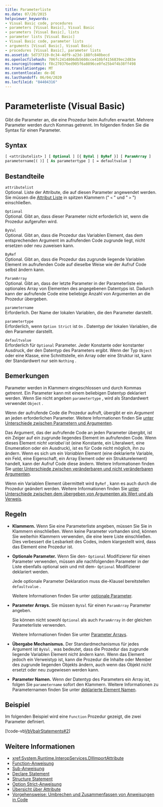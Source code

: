 ```yaml
---
title: Parameterliste
ms.date: 07/20/2015
helpviewer_keywords:
- Visual Basic code, procedures
- parameters [Visual Basic], Visual Basic
- parameters [Visual Basic], lists
- parameter lists [Visual Basic]
- Visual Basic code, parameter lists
- arguments [Visual Basic], Visual Basic
- procedures [Visual Basic], parameter lists
ms.assetid: 5d737319-0c34-4df9-a23d-188fc840becd
ms.openlocfilehash: 706fc2414806db5608cce410bf4156839ec2d83e
ms.sourcegitcommit: f8c270376ed905f6a8896ce0fe25b4f4b38ff498
ms.translationtype: MT
ms.contentlocale: de-DE
ms.lasthandoff: 06/04/2020
ms.locfileid: "84404316"
---
```

# <a name="parameter-list-visual-basic"></a>Parameterliste (Visual Basic)

Gibt die Parameter an, die eine Prozedur beim Aufrufen erwartet. Mehrere Parameter werden durch Kommas getrennt. Im folgenden finden Sie die Syntax für einen Parameter.

## <a name="syntax"></a>Syntax

```vb
[ <attributelist> ] [ Optional ] [{ ByVal | ByRef }] [ ParamArray ]
parametername[( )] [ As parametertype ] [ = defaultvalue ]
```

## <a name="parts"></a>Bestandteile

`attributelist`  
Optional. Liste der Attribute, die auf diesen Parameter angewendet werden. Sie müssen die [Attribut Liste](attribute-list.md) in spitzen Klammern (" `<` " und " `>` ") einschließen.

`Optional`  
Optional. Gibt an, dass dieser Parameter nicht erforderlich ist, wenn die Prozedur aufgerufen wird.

`ByVal`  
Optional. Gibt an, dass die Prozedur das Variablen Element, das dem entsprechenden Argument im aufrufenden Code zugrunde liegt, nicht ersetzen oder neu zuweisen kann.

`ByRef`  
Optional. Gibt an, dass die Prozedur das zugrunde liegende Variablen Element im aufrufenden Code auf dieselbe Weise wie der Aufruf Code selbst ändern kann.

`ParamArray`  
Optional. Gibt an, dass der letzte Parameter in der Parameterliste ein optionales Array von Elementen des angegebenen Datentyps ist. Dadurch kann der aufrufende Code eine beliebige Anzahl von Argumenten an die Prozedur übergeben.

`parametername`  
Erforderlich. Der Name der lokalen Variablen, die den Parameter darstellt.

`parametertype`  
Erforderlich, wenn `Option Strict` ist `On` . Datentyp der lokalen Variablen, die den Parameter darstellt.

`defaultvalue`  
Erforderlich für `Optional` Parameter. Jeder Konstante oder konstanter Ausdruck, der den Datentyp des Parameters ergibt. Wenn der Typ `Object` oder eine Klasse, eine Schnittstelle, ein Array oder eine Struktur ist, kann der Standardwert nur sein `Nothing` .

## <a name="remarks"></a>Bemerkungen

Parameter werden in Klammern eingeschlossen und durch Kommas getrennt. Ein Parameter kann mit einem beliebigen Datentyp deklariert werden. Wenn Sie nicht angeben `parametertype` , wird als Standardwert verwendet `Object` .

Wenn der aufrufende Code die Prozedur aufruft, übergibt er ein *Argument* an jeden erforderlichen Parameter. Weitere Informationen finden Sie [unter Unterschiede zwischen Parametern und Argumenten](../../programming-guide/language-features/procedures/differences-between-parameters-and-arguments.md).

Das Argument, das der aufrufende Code an jeden Parameter übergibt, ist ein Zeiger auf ein zugrunde liegendes Element im aufrufenden Code. Wenn dieses Element *nicht variabel* ist (eine Konstante, ein Literalwert, eine Enumeration oder ein Ausdruck), ist es für Code nicht möglich, ihn zu ändern. Wenn es sich um ein *Variablen* Element (eine deklarierte Variable, ein Feld, eine Eigenschaft, ein Array Element oder ein Strukturelement) handelt, kann der Aufruf Code diese ändern. Weitere Informationen finden Sie [unter Unterschiede zwischen veränderbaren und nicht veränderbaren Argumenten](../../programming-guide/language-features/procedures/differences-between-modifiable-and-nonmodifiable-arguments.md).

Wenn ein Variablen Element übermittelt wird `ByRef` , kann es auch durch die Prozedur geändert werden. Weitere Informationen finden Sie [unter Unterschiede zwischen dem übergeben von Argumenten als Wert und als Verweis](../../programming-guide/language-features/procedures/differences-between-passing-an-argument-by-value-and-by-reference.md).

## <a name="rules"></a>Regeln

- **Klammern.** Wenn Sie eine Parameterliste angeben, müssen Sie Sie in Klammern einschließen. Wenn keine Parameter vorhanden sind, können Sie weiterhin Klammern verwenden, die eine leere Liste einschließen. Dies verbessert die Lesbarkeit des Codes, indem klargestellt wird, dass das Element eine Prozedur ist.

- **Optionale Parameter.** Wenn Sie den- `Optional` Modifizierer für einen Parameter verwenden, müssen alle nachfolgenden Parameter in der Liste ebenfalls optional sein und mit dem- `Optional` Modifizierer deklariert werden.

     Jede optionale Parameter Deklaration muss die-Klausel bereitstellen `defaultvalue` .

     Weitere Informationen finden Sie unter [optionale Parameter](../../programming-guide/language-features/procedures/optional-parameters.md).

- **Parameter Arrays.** Sie müssen `ByVal` für einen `ParamArray` Parameter angeben.

     Sie können nicht sowohl `Optional` als auch `ParamArray` in der gleichen Parameterliste verwenden.

     Weitere Informationen finden Sie unter [Parameter Arrays](../../programming-guide/language-features/procedures/parameter-arrays.md).

- **Übergabe Mechanismus.** Der Standardmechanismus für jedes Argument ist `ByVal` , was bedeutet, dass die Prozedur das zugrunde liegende Variablen Element nicht ändern kann. Wenn das Element jedoch ein Verweistyp ist, kann die Prozedur die Inhalte oder Member des zugrunde liegenden Objekts ändern, auch wenn das Objekt nicht ersetzt oder neu zugewiesen werden kann.

- **Parameter Namen.** Wenn der Datentyp des Parameters ein Array ist, folgen Sie `parametername` sofort den Klammern. Weitere Informationen zu Parameternamen finden Sie unter [deklarierte Element Namen](../../programming-guide/language-features/declared-elements/declared-element-names.md).

## <a name="example"></a>Beispiel

Im folgenden Beispiel wird eine `Function` Prozedur gezeigt, die zwei Parameter definiert.

[!code-vb[VbVbalrStatements#2](~/samples/snippets/visualbasic/VS_Snippets_VBCSharp/VbVbalrStatements/VB/Class1.vb#2)]

## <a name="see-also"></a>Weitere Informationen

- <xref:System.Runtime.InteropServices.DllImportAttribute>
- [Function-Anweisung](function-statement.md)
- [Sub-Anweisung](sub-statement.md)
- [Declare Statement](declare-statement.md)
- [Structure Statement](structure-statement.md)
- [Option Strict-Anweisung](option-strict-statement.md)
- [Übersicht über Attribute](../../programming-guide/concepts/attributes/index.md)
- [Vorgehensweise: Umbrechen und Zusammenfassen von Anweisungen in Code](../../programming-guide/program-structure/how-to-break-and-combine-statements-in-code.md)
